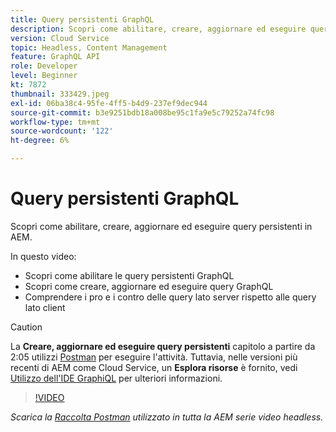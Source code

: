 ```yaml
---
title: Query persistenti GraphQL
description: Scopri come abilitare, creare, aggiornare ed eseguire query persistenti in AEM.
version: Cloud Service
topic: Headless, Content Management
feature: GraphQL API
role: Developer
level: Beginner
kt: 7872
thumbnail: 333429.jpeg
exl-id: 06ba38c4-95fe-4ff5-b4d9-237ef9dec944
source-git-commit: b3e9251bdb18a008be95c1fa9e5c79252a74fc98
workflow-type: tm+mt
source-wordcount: '122'
ht-degree: 6%

---
```


# Query persistenti GraphQL

Scopri come abilitare, creare, aggiornare ed eseguire query persistenti in AEM.

In questo video:

+ Scopri come abilitare le query persistenti GraphQL
+ Scopri come creare, aggiornare ed eseguire query GraphQL
+ Comprendere i pro e i contro delle query lato server rispetto alle query lato client

>[!CAUTION]
>
>La **Creare, aggiornare ed eseguire query persistenti** capitolo a partire da 2:05 utilizzi [Postman](https://www.postman.com/) per eseguire l&#39;attività. Tuttavia, nelle versioni più recenti di AEM come Cloud Service, un **Esplora risorse** è fornito, vedi [Utilizzo dell&#39;IDE GraphiQL](https://experienceleague.adobe.com/docs/experience-manager-cloud-service/content/headless/graphql-api/graphiql-ide.html) per ulteriori informazioni.


>[!VIDEO](https://video.tv.adobe.com/v/333429?quality=12&learn=on)

_Scarica la [Raccolta Postman](./assets/aem-headless-video-series.postman_collection.json) utilizzato in tutta la AEM serie video headless._
